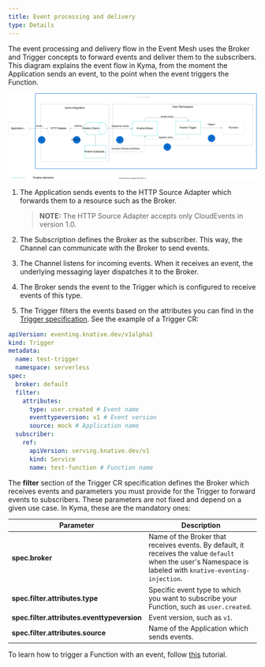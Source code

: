 ```yaml
---
title: Event processing and delivery
type: Details
---
```

The event processing and delivery flow in the Event Mesh uses the Broker and Trigger concepts to forward events and deliver them to the subscribers.
This diagram explains the event flow in Kyma, from the moment the Application sends an event, to the point when the event triggers the Function.

![Eventing flow](./assets/event-mesh-flow.svg)

1. The Application sends events to the HTTP Source Adapter which forwards them to a resource such as the Broker.

    >**NOTE:** The HTTP Source Adapter accepts only CloudEvents in version 1.0.

2. The Subscription defines the Broker as the subscriber. This way, the Channel can communicate with the Broker to send events.

3. The Channel listens for incoming events. When it receives an event, the underlying messaging layer dispatches it to the Broker.

4. The Broker sends the event to the Trigger which is configured to receive events of this type.

5. The Trigger filters the events based on the attributes you can find in the [Trigger specification](https://knative.dev/docs/eventing/broker-trigger/). See the example of a Trigger CR:

```yaml
apiVersion: eventing.knative.dev/v1alpha1
kind: Trigger
metadata:
  name: test-trigger
  namespace: serverless
spec:
  broker: default
  filter:
    attributes:
      type: user.created # Event name
      eventtypeversion: v1 # Event version
      source: mock # Application name
  subscriber:
    ref:
      apiVersion: serving.knative.dev/v1
      kind: Service
      name: test-function # Function name
```

The **filter** section of the Trigger CR specification defines the Broker which receives events and parameters you must provide for the Trigger to forward events to subscribers. These parameters are not fixed and depend on a given use case. In Kyma, these are the mandatory ones:

| Parameter  |  Description  |
|------------|-------------- |
| **spec.broker** | Name of the Broker that receives events. By default, it receives the value `default` when the user's Namespace is labeled with `knative-eventing-injection`.  |
| **spec.filter.attributes.type** | Specific event type to which you want to subscribe your Function, such as `user.created`.|
| **spec.filter.attributes.eventtypeversion** | Event version, such as `v1`. |
| **spec.filter.attributes.source** | Name of the Application which sends events. |

To learn how to trigger a Function with an event, follow [this](/components/serverless/#tutorials-trigger-a-function-with-an-event) tutorial.

